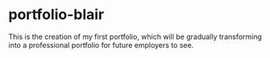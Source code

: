 # portfolio-blair
This is the creation of my first portfolio, which will be gradually transforming into a professional portfolio for future employers to see.
